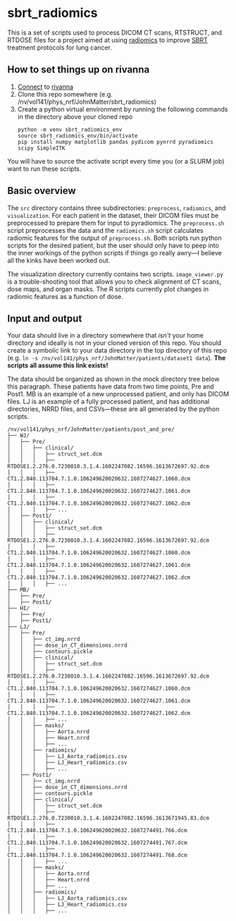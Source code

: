 # sbrt_radiomics
This is a set of scripts used to process DICOM CT scans, RTSTRUCT, and RTDOSE
files for a project aimed at using
[radiomics](https://pubmed.ncbi.nlm.nih.gov/33431509/) to improve
[SBRT](https://www.mayoclinic.org/tests-procedures/sbrt/pyc-20446794) treatment
protocols for lung cancer.

## How to set things up on rivanna
1. [Connect](https://www.rc.virginia.edu/userinfo/rivanna/login/) to [rivanna](https://www.rc.virginia.edu/userinfo/rivanna/overview/)
2. Clone this repo somewhere (e.g. /nv/vol141/phys_nrf/JohnMatter/sbrt_radiomics)
3. Create a python virtual environment by running the following commands in the directory above your cloned repo
   ```
   python -m venv sbrt_radiomics_env
   source sbrt_radiomics_env/bin/activate
   pip install numpy matplotlib pandas pydicom pynrrd pyradiomics scipy SimpleITK
   ```

You will have to source the activate script every time you (or a SLURM job) want to run these scripts.

## Basic overview
The `src` directory contains three subdirectories: `preprocess`, `radiomics`,
and `visualization`.
For each patient in the dataset, their DICOM files must be preprocessed to
prepare them for input to pyradiomics.
The `preprocess.sh` script preprocesses the data and the `radiomics.sh` script
calculates radiomic features for the output of `preprocess.sh`.
Both scripts run python scripts for the desired patient, but the user should
only have to peep into the inner workings of the python scripts if things go
really awry—I believe all the kinks have been worked out.

The visualization directory currently contains two scripts.
`image_viewer.py` is a trouble-shooting tool that allows you to check alignment
of CT scans, dose maps, and organ masks.
The R scripts currently plot changes in radiomic features as a function of
dose.

## Input and output
Your data should live in a directory somewhere that *isn't* your home directory
and ideally is not in your cloned version of this repo.
You should create a symbolic link to your data directory in the top directory
of this repo (e.g. `ln -s /nv/vol141/phys_nrf/JohnMatter/patients/dataset1 data`).
**The scripts all assume this link exists!**

The data should be organized as shown in the mock directory tree below this paragraph.
These patients have data from two time points, Pre and Post1.
MB is an example of a new unprocessed patient, and only has DICOM files.
LJ is an example of a fully processed patient, and has additional directories,
NRRD files, and CSVs—these are all generated by the python scripts.

```
/nv/vol141/phys_nrf/JohnMatter/patients/post_and_pre/
├── WJ/
│   ├── Pre/
│   │   ├── clinical/
│   │   │   ├── struct_set.dcm
│   │   │   ├── RTDOSE1.2.276.0.7230010.3.1.4.1602247082.16596.1613672697.92.dcm
│   │   │   ├── CT1.2.840.113704.7.1.0.106249620020632.1607274627.1060.dcm
│   │   │   ├── CT1.2.840.113704.7.1.0.106249620020632.1607274627.1061.dcm
│   │   │   ├── CT1.2.840.113704.7.1.0.106249620020632.1607274627.1062.dcm
│   │   │   ├── ...
│   ├── Post1/
│   │   ├── clinical/
│   │   │   ├── struct_set.dcm
│   │   │   ├── RTDOSE1.2.276.0.7230010.3.1.4.1602247082.16596.1613672697.92.dcm
│   │   │   ├── CT1.2.840.113704.7.1.0.106249620020632.1607274627.1060.dcm
│   │   │   ├── CT1.2.840.113704.7.1.0.106249620020632.1607274627.1061.dcm
│   │   │   ├── CT1.2.840.113704.7.1.0.106249620020632.1607274627.1062.dcm
│   │   │   ├── ...
├── MB/
│   ├── Pre/
│   ├── Post1/
├── HI/
│   ├── Pre/
│   ├── Post1/
├── LJ/
│   ├── Pre/
│   │   ├── ct_img.nrrd
│   │   ├── dose_in_CT_dimensions.nrrd
│   │   ├── contours.pickle
│   │   ├── clinical/
│   │   │   ├── struct_set.dcm
│   │   │   ├── RTDOSE1.2.276.0.7230010.3.1.4.1602247082.16596.1613672697.92.dcm
│   │   │   ├── CT1.2.840.113704.7.1.0.106249620020632.1607274627.1060.dcm
│   │   │   ├── CT1.2.840.113704.7.1.0.106249620020632.1607274627.1061.dcm
│   │   │   ├── CT1.2.840.113704.7.1.0.106249620020632.1607274627.1062.dcm
│   │   │   ├── ...
│   │   ├── masks/
│   │   │   ├── Aorta.nrrd
│   │   │   ├── Heart.nrrd
│   │   │   ├── ...
│   │   ├── radiomics/
│   │   │   ├── LJ_Aorta_radiomics.csv
│   │   │   ├── LJ_Heart_radiomics.csv
│   │   │   ├── ...
│   ├── Post1/
│   │   ├── ct_img.nrrd
│   │   ├── dose_in_CT_dimensions.nrrd
│   │   ├── contours.pickle
│   │   ├── clinical/
│   │   │   ├── struct_set.dcm
│   │   │   ├── RTDOSE1.2.276.0.7230010.3.1.4.1602247082.16596.1613671945.83.dcm
│   │   │   ├── CT1.2.840.113704.7.1.0.106249620020632.1607274491.766.dcm
│   │   │   ├── CT1.2.840.113704.7.1.0.106249620020632.1607274491.767.dcm
│   │   │   ├── CT1.2.840.113704.7.1.0.106249620020632.1607274491.768.dcm
│   │   │   ├── ...
│   │   ├── masks/
│   │   │   ├── Aorta.nrrd
│   │   │   ├── Heart.nrrd
│   │   │   ├── ...
│   │   ├── radiomics/
│   │   │   ├── LJ_Aorta_radiomics.csv
│   │   │   ├── LJ_Heart_radiomics.csv
│   │   │   ├── ...
```
